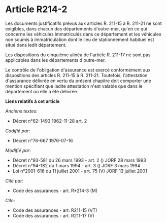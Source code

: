 # Article R214-2

Les documents justificatifs prévus aux articles R. 211-15 à R. 211-21 ne sont exigibles, dans chacun des départements
d'outre-mer, qu'en ce qui concerne les véhicules immatriculés dans ce département et les véhicules non soumis à
immatriculation dont le lieu de stationnement habituel est situé dans ledit département.

Les dispositions du cinquième alinéa de l'article R. 211-17 ne sont pas applicables dans les départements d'outre-mer.

Le contrôle de l'obligation d'assurance est exercé conformément aux dispositions des articles R. 211-15 à R. 211-21.
Toutefois, l'attestation d'assurance délivrée en vertu du présent chapitre doit comporter une mention spécifiant que ladite
attestation n'est valable que dans le département où elle a été délivrée.

**Liens relatifs à cet article**

_Anciens textes_:

  - Décret n°62-1493 1962-11-28 art. 2

_Codifié par_:

  - Décret n°76-667 1976-07-16

_Modifié par_:

  - Décret n°93-581 du 26 mars 1993 - art. 2 () JORF 28 mars 1993
  - Décret n°94-182 du 1 mars 1994 - art. 3 () JORF 3 mars 1994
  - Loi n°2001-616 du 11 juillet 2001 - art. 75 (V) JORF 13 juillet 2001

_Cité par_:

  - Code des assurances - art. R*214-3 (M)

_Cite_:

  - Code des assurances - art. R211-15 (VT)
  - Code des assurances - art. R211-17 (V)

